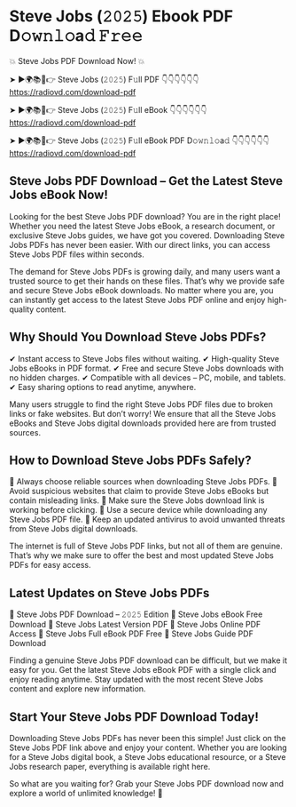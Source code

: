 # Steve Jobs (𝟸𝟶𝟸𝟻) Ebook PDF D𝚘𝚠𝚗𝚕𝚘a𝚍 𝙵𝚛𝚎𝚎

💥 Steve Jobs PDF Download Now! 💥

➤ ►🌍📚📱👉 Steve Jobs (𝟸𝟶𝟸𝟻) F𝚞ll PDF 👇👇👇👇👇👇
https://radiovd.com/download-pdf

➤ ►🌍📚📱👉 Steve Jobs (𝟸𝟶𝟸𝟻) F𝚞ll eBook 👇👇👇👇👇👇
https://radiovd.com/download-pdf

➤ ►🌍📚📱👉 Steve Jobs (𝟸𝟶𝟸𝟻) F𝚞ll eBook PDF D𝚘𝚠𝚗𝚕𝚘a𝚍 👇👇👇👇👇👇
https://radiovd.com/download-pdf

## Steve Jobs PDF Download – Get the Latest Steve Jobs eBook Now!

Looking for the best Steve Jobs PDF download? You are in the right place! Whether you need the latest Steve Jobs eBook, a research document, or exclusive Steve Jobs guides, we have got you covered. Downloading Steve Jobs PDFs has never been easier. With our direct links, you can access Steve Jobs PDF files within seconds.

The demand for Steve Jobs PDFs is growing daily, and many users want a trusted source to get their hands on these files. That’s why we provide safe and secure Steve Jobs eBook downloads. No matter where you are, you can instantly get access to the latest Steve Jobs PDF online and enjoy high-quality content.

## Why Should You Download Steve Jobs PDFs?

✔ Instant access to Steve Jobs files without waiting.
✔ High-quality Steve Jobs eBooks in PDF format.
✔ Free and secure Steve Jobs downloads with no hidden charges.
✔ Compatible with all devices – PC, mobile, and tablets.
✔ Easy sharing options to read anytime, anywhere.

Many users struggle to find the right Steve Jobs PDF files due to broken links or fake websites. But don’t worry! We ensure that all the Steve Jobs eBooks and Steve Jobs digital downloads provided here are from trusted sources.

## How to Download Steve Jobs PDFs Safely?

📌 Always choose reliable sources when downloading Steve Jobs PDFs.
📌 Avoid suspicious websites that claim to provide Steve Jobs eBooks but contain misleading links.
📌 Make sure the Steve Jobs download link is working before clicking.
📌 Use a secure device while downloading any Steve Jobs PDF file.
📌 Keep an updated antivirus to avoid unwanted threats from Steve Jobs digital downloads.

The internet is full of Steve Jobs PDF links, but not all of them are genuine. That’s why we make sure to offer the best and most updated Steve Jobs PDFs for easy access.

## Latest Updates on Steve Jobs PDFs

🔹 Steve Jobs PDF Download – 𝟸𝟶𝟸𝟻 Edition
🔹 Steve Jobs eBook Free Download
🔹 Steve Jobs Latest Version PDF
🔹 Steve Jobs Online PDF Access
🔹 Steve Jobs Full eBook PDF Free
🔹 Steve Jobs Guide PDF Download

Finding a genuine Steve Jobs PDF download can be difficult, but we make it easy for you. Get the latest Steve Jobs eBook PDF with a single click and enjoy reading anytime. Stay updated with the most recent Steve Jobs content and explore new information.

## Start Your Steve Jobs PDF Download Today!

Downloading Steve Jobs PDFs has never been this simple! Just click on the Steve Jobs PDF link above and enjoy your content. Whether you are looking for a Steve Jobs digital book, a Steve Jobs educational resource, or a Steve Jobs research paper, everything is available right here.

So what are you waiting for? Grab your Steve Jobs PDF download now and explore a world of unlimited knowledge! 🚀